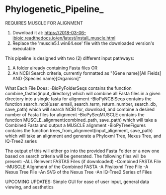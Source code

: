 # Phylogenetic_Pipeline_

REQUIRES MUSCLE FOR ALIGNMENT
1) Download it at: https://2018-03-06-ibioic.readthedocs.io/en/latest/install_muscle.html
2) Replace the 'muscle5.1.win64.exe' file with the downloaded version's executable

This pipeline is designed with two (2) different input pathways:
1) A folder already containing Fasta files
OR
2) An NCBI Search criteria, currently formatted as "{Gene name}[All Fields] AND {Species name}[Organism]"

What Each File Does:
-BioPyFolderSeqs contains the function combine_fastas(input_directory) which will combine all Fasta files in a given directory into a single fasta for alignment
-BioPyNCBISeqs contains the function search_ncbi(user_email, search_term, return_number, search_db, save_path) which will search NCBI for, download, and combine a desired number of Fasta files for alignment
-BioPySeqMUSCLE contains the function MUSCLE_alignment(combined_path, save_path) which will take a Combined Fasta and output a MUSCLE alignment
-BioPyTreeFigures contains the function trees_from_alignment(input_alignment, save_path) which will take an alignment and generate a Phyloxml Tree, Nexus Tree, and IQ-Tree2 series

The output of this will either go into the provided Fasta Folder or a new one based on search criteria will be generated.
The following files will be present:
-ALL Relevent FASTAS Files (if downloaded)
-Combined FASTA File
-MUSCLE Alignment of the Combined FASTA
-A Phyloxml Tree File
-A Nexus Tree File
-An SVG of the Nexus Tree
-An IQ-Tree2 Series of Files

UPCOMING UPDATES:
Simple GUI for ease of user input, general data viewing, and aesthetics
